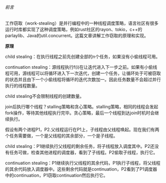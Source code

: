 ###### 前言

工作窃取（work-stealing）是并行编程中的一种线程调度策略，语言社区有很多运行时库都实现了这种调度策略，例如rust社区的rayon、tokio，c++的parlaylib、Java的util.concurrent。这篇文章讲解工作窃取的原理和实现。

**原理**

child stealing：在执行线程之前先创建全部的n个任务，如果没有小偷线程可用。

continuation stealing：源线程执行f(i)在让迭代进入下一步之前。如果有小偷线程可用，源线程可以将循环进入下一次迭代，创建一个任务，让循环处于可被窃取的状态并且由下一个小偷线程将循环的迭代次数加一。因此任务数量不会超过并行执行的线程数量。

child stealing不会限制线程的创建数量。

join后执行哪个线程？stalling策略和贪心策略。stalling策略，相同的线程会发起fork操作，等待其他线程执行完毕。贪心策略，最后一个线程到达join时机时会继续执行。

假设有两个进程P1，P2.父线程运行在P1上，子线程由父线程唤起。现在我们有两个任务需要做，一个是父线程的其余部分，一个是子线程。

child stealing：P1继续执行父线程的剩余任务，将子线程放入调度其中。P2还没有任务可做，检查其他进程的调度器，看到了子线程。P2偷取子线程，执行它。

continuation stealing：P1继续执行父线程的其余代码，P1执行子线程，将父线程的其余代码放入调度器中。这些剩余代码就是continuation，P2看到了P1调度器中的continuation，P1窃取continuation然后执行它。
